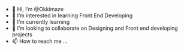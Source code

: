 - 👋 Hi, I’m @Okkimaze
- 👀 I’m interested in learning Front End Developing  
- 🌱 I’m currently learning
- 💞️ I’m looking to collaborate on Designing and Front end developing projects
- 📫 How to reach me ...

<!---
Okkimaze/Okkimaze is a ✨ special ✨ repository because its `README.md` (this file) appears on your GitHub profile.
You can click the Preview link to take a look at your changes.
--->

